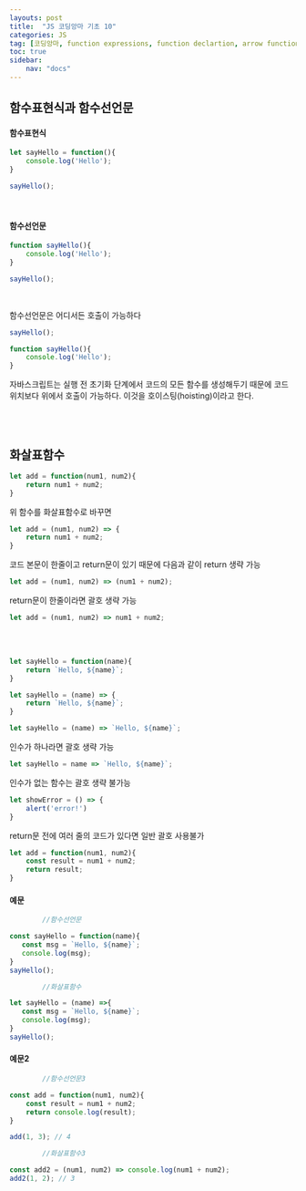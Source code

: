 ```yaml
---
layouts: post
title:  "JS 코딩앙마 기초 10"
categories: JS
tag: [코딩앙마, function expressions, function declartion, arrow function]
toc: true
sidebar:
    nav: "docs"
---
```


## 함수표현식과 함수선언문

#### 함수표현식

```js
let sayHello = function(){
    console.log('Hello');
}

sayHello();
```

<br/>

#### 함수선언문

```js
function sayHello(){
    console.log('Hello');
}

sayHello();
```

<br/>

함수선언문은 어디서든 호출이 가능하다

```js
sayHello();

function sayHello(){
    console.log('Hello');
}
```

자바스크립트는 실행 전 초기화 단계에서 코드의 모든 함수를 생성해두기 때문에 코드 위치보다 위에서 호출이 가능하다. 이것을 호이스팅(hoisting)이라고 한다.

<br/>
<br/>

## 화살표함수

```js
let add = function(num1, num2){
    return num1 + num2;
}
```

위 함수를 화살표함수로 바꾸면

```js
let add = (num1, num2) => {
    return num1 + num2;
}
```

코드 본문이 한줄이고 return문이 있기 때문에 다음과 같이 return 생략 가능

```js
let add = (num1, num2) => (num1 + num2);
```

return문이 한줄이라면 괄호 생략 가능

```js
let add = (num1, num2) => num1 + num2;
```

<br/>
<br/>

```js
let sayHello = function(name){
    return `Hello, ${name}`;
}
```
```js
let sayHello = (name) => {
    return `Hello, ${name}`;
}
```
```js
let sayHello = (name) => `Hello, ${name}`;
```

인수가 하나라면 괄호 생략 가능

```js
let sayHello = name => `Hello, ${name}`;
```

인수가 없는 함수는 괄호 생략 불가능

```js
let showError = () => {
    alert('error!')
}
```

return문 전에 여러 줄의 코드가 있다면 일반 괄호 사용불가

```js
let add = function(num1, num2){
    const result = num1 + num2;
    return result;
}
```

#### 예문

```js
        //함수선언문

const sayHello = function(name){
   const msg = `Hello, ${name}`;
   console.log(msg);
}
sayHello();

        //화살표함수

let sayHello = (name) =>{
   const msg = `Hello, ${name}`;
   console.log(msg);
}
sayHello();
```

#### 예문2

```js
        //함수선언문3

const add = function(num1, num2){
    const result = num1 + num2;
    return console.log(result);
}

add(1, 3); // 4

        //화살표함수3

const add2 = (num1, num2) => console.log(num1 + num2);
add2(1, 2); // 3
```